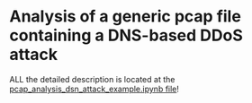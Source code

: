 # Analysis of a generic pcap file containing a DNS-based DDoS attack
ALL the detailed description is located at the [pcap_analysis_dsn_attack_example.ipynb file](pcap_analysis_dsn_attack_example.ipynb)!
